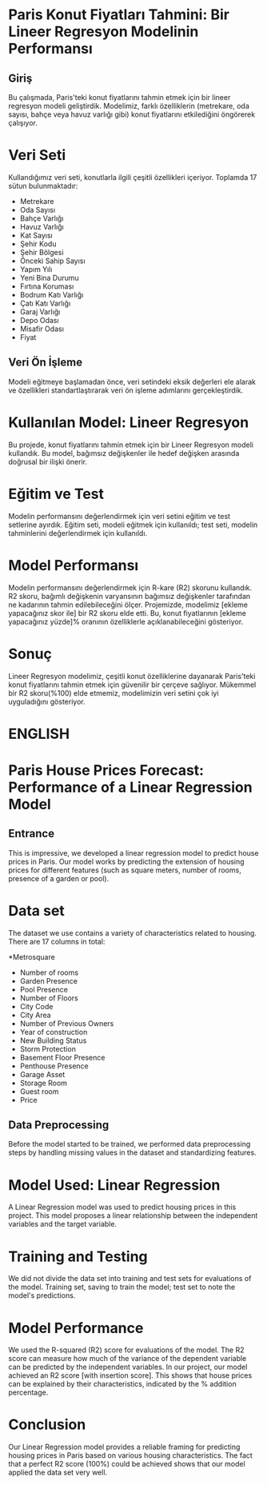 # Paris Konut Fiyatları Tahmini: Bir Lineer Regresyon Modelinin Performansı
## Giriş
Bu çalışmada, Paris'teki konut fiyatlarını tahmin etmek için bir lineer regresyon modeli geliştirdik. Modelimiz, farklı özelliklerin (metrekare, oda sayısı, bahçe veya havuz varlığı gibi) konut fiyatlarını etkilediğini öngörerek çalışıyor.

# Veri Seti
Kullandığımız veri seti, konutlarla ilgili çeşitli özellikleri içeriyor. Toplamda 17 sütun bulunmaktadır:

* Metrekare
* Oda Sayısı
* Bahçe Varlığı
* Havuz Varlığı
* Kat Sayısı
* Şehir Kodu
* Şehir Bölgesi
* Önceki Sahip Sayısı
* Yapım Yılı
* Yeni Bina Durumu
* Fırtına Koruması
* Bodrum Katı Varlığı
* Çatı Katı Varlığı
* Garaj Varlığı
* Depo Odası
* Misafir Odası
* Fiyat
## Veri Ön İşleme
Modeli eğitmeye başlamadan önce, veri setindeki eksik değerleri ele alarak ve özellikleri standartlaştırarak veri ön işleme adımlarını gerçekleştirdik.

# Kullanılan Model: Lineer Regresyon
Bu projede, konut fiyatlarını tahmin etmek için bir Lineer Regresyon modeli kullandık. Bu model, bağımsız değişkenler ile hedef değişken arasında doğrusal bir ilişki önerir.

# Eğitim ve Test
Modelin performansını değerlendirmek için veri setini eğitim ve test setlerine ayırdık. Eğitim seti, modeli eğitmek için kullanıldı; test seti, modelin tahminlerini değerlendirmek için kullanıldı.

# Model Performansı
Modelin performansını değerlendirmek için R-kare (R2) skorunu kullandık. R2 skoru, bağımlı değişkenin varyansının bağımsız değişkenler tarafından ne kadarının tahmin edilebileceğini ölçer. Projemizde, modelimiz [ekleme yapacağınız skor ile] bir R2 skoru elde etti. Bu, konut fiyatlarının [ekleme yapacağınız yüzde]% oranının özelliklerle açıklanabileceğini gösteriyor.

# Sonuç
Lineer Regresyon modelimiz, çeşitli konut özelliklerine dayanarak Paris'teki konut fiyatlarını tahmin etmek için güvenilir bir çerçeve sağlıyor. Mükemmel bir R2 skoru(%100) elde etmemiz, modelimizin veri setini çok iyi uyguladığını gösteriyor. 


# ENGLISH

# Paris House Prices Forecast: Performance of a Linear Regression Model
## Entrance
This is impressive, we developed a linear regression model to predict house prices in Paris. Our model works by predicting the extension of housing prices for different features (such as square meters, number of rooms, presence of a garden or pool).

# Data set
The dataset we use contains a variety of characteristics related to housing. There are 17 columns in total:

*Metrosquare
* Number of rooms
* Garden Presence
* Pool Presence
* Number of Floors
* City Code
* City Area
* Number of Previous Owners
* Year of construction
* New Building Status
* Storm Protection
* Basement Floor Presence
* Penthouse Presence
* Garage Asset
* Storage Room
* Guest room
* Price
## Data Preprocessing
Before the model started to be trained, we performed data preprocessing steps by handling missing values ​​in the dataset and standardizing features.

# Model Used: Linear Regression
A Linear Regression model was used to predict housing prices in this project. This model proposes a linear relationship between the independent variables and the target variable.

# Training and Testing
We did not divide the data set into training and test sets for evaluations of the model. Training set, saving to train the model; test set to note the model's predictions.

# Model Performance
We used the R-squared (R2) score for evaluations of the model. The R2 score can measure how much of the variance of the dependent variable can be predicted by the independent variables. In our project, our model achieved an R2 score [with insertion score]. This shows that house prices can be explained by their characteristics, indicated by the % addition percentage.

# Conclusion
Our Linear Regression model provides a reliable framing for predicting housing prices in Paris based on various housing characteristics. The fact that a perfect R2 score (100%) could be achieved shows that our model applied the data set very well.